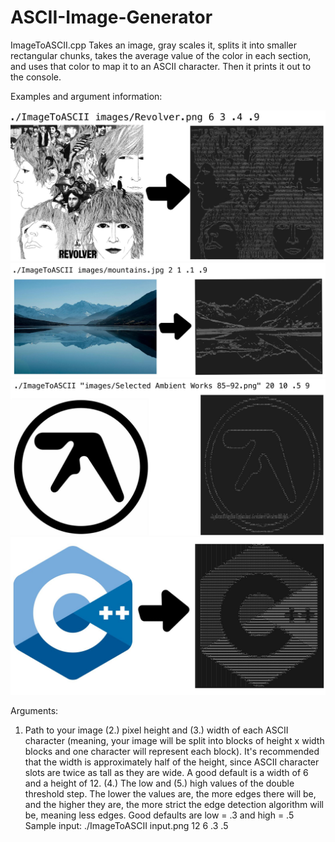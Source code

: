 # ASCII-Image-Generator

ImageToASCII.cpp Takes an image, gray scales it, splits it into smaller rectangular 
chunks, takes the average value of the color in each section, and uses that color 
to map it to an ASCII character. Then it prints it out to the console.

Examples and argument information:

![Example 2](./ImageToASCII%20Example%202.jpg)
![Example 3](./ImageToASCII%20Example%203.jpg)
![Example 4](./ImageToASCII%20Example%204.jpg)
![Example 1](./ImageToASCII%20Example%201.jpg)

Arguments:
  1. Path to your image
  (2.) pixel height and (3.) width of each ASCII character (meaning, your image will be split into blocks of height x width 
  blocks and one character will represent each block). It's recommended that the width is approximately half of the height,
  since ASCII character slots are twice as tall as they are wide.  A good default is a width of 6 and a height of 12.
  (4.) The low and (5.) high values of the double threshold step. The lower the values are, the more edges there will be,
  and the higher they are, the more strict the edge detection algorithm will be, meaning less edges.
  Good defaults are low = .3 and high = .5
Sample input: ./ImageToASCII input.png 12 6 .3 .5
